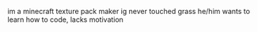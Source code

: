 im a minecraft texture pack maker ig
never touched grass
he/him
wants to learn how to code, lacks motivation
